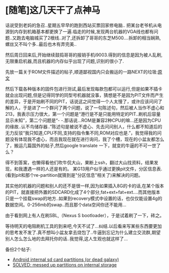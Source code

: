 # [随笔]这几天干了点神马

话说受到老妈的急召..星期五早早的跑到西站买票回家修电脑..
把某台老爷机从电源到内存到机箱基本都更换了一遍.临走的时候,发现两台机器的VGA线也都有问题..又跑去电脑城买了2根线..对了,还拆卸了哥哥的东芝M500....拆卸的相当娴熟,螺丝又不叫个多..最后也木有弄完美..

然后周日回来后,开始继续鼓捣哥哥的报销手机i9003.得到的信息是因为被人乱刷,无限重启机器,而且机器的内存似乎出现了问题,识别的很小了.

先放一篇关于ROM文件描述的帖子,顺道鄙视国内只会搬运的一路NEXT的垃圾:[原文](http://promiseforever.com/redirect?url=http://www.darkyrom.com/community/index.php?threads/info-what-the-rom-files-mean.2658&key=f44457c706b2028c611108ed4b993e51
) 

然后下载各种版本的固件包进行测试,最后发现每款包都可以运行,但是如果不插卡就会出现问题,但是记得同学的同型号机器就没事，猜想是不是因为PIT文件而产生的差异，于是开始刷不同的PIT，话说这之间觉得一个人太慢了，或许应该问问了解的人，于是进了一个群问了两个问题，说了一句陈述句，然后被人当作不虚心和213，我表示压力很大，第一个问题是“港行是不是只能用特定的PIT..刷机后容量显示未知”，第二个问题是“- -.那话说...ROM是兼容2种CPU的嘛...还是因为CPU的缘故..认不鸟储存器..”陈述句是被说不虚心、先去问问别人，什么都不知道后的无力反驳“我只知道,CPU不同,支持的指令集不同,ROM对应也是.”，我觉得我的问题没有体现我不虚心，而且我现在就在进行询问，我了个槽，现在的小盆友都怎么了，搬运几篇国外的帖子,然后google translate 一下，就变的牛逼的不可一世了么？

得不到答案，也懒得看他们吹牛侃大山，果断上ssh，翻过大山找资料，结果发现，和我遭遇一样的人还是有的。
某G13用户似乎通过更换pit文件，分区信息表.(看到pit和那个re-partition就猜到是"分区信息"相关了)来解决的问题。

其实他的机器的问题和别人的还不是很一样,因为如果插入8G的卡的话,在某个版本的PIT，就直接把外置的SDCARD化成了4个部分,fat+ext+fat+ext....而其他版本只是一个挂载swap的地方..如果到recovery模式中设置的话，也仅仅能设置4g的数据空间。0-256mb的swap..而且那个data空间你还不能用...

由于看到网上有人在刷SBL,（Nexus S bootloader），于是试着刷了一下，砖之。

等待明天的电阻刷机工具的到来吧,今天不试了...纠结.以后看来写某些东西要更加的思考发不发了.真不想叫小盆友拿去烧包了..牛逼到忘记为什么建立交流群,期望别人怎么怎么地的去拜托你的话..我觉得,这人生观也就这样了...


备份2个帖子:

- [Android internal sd card partitions (or dead galaxy)](http://promiseforever.com/redirect?url=http://androidforums.com/i7500-all-things-root/35532-android-internal-sd-card-partitions-dead-galaxy.html&key=f31cfb49d264d084b34377b936edf229) 
- [SOLVED: messed up partitions on internal storage](http://promiseforever.com/redirect?url=http://forum.cyanogenmod.com/topic/6433-solved-messed-up-partitions-on-internal-storage/&key=78340c0b0ff8e9f82b7d6a97dd99bedc
)

